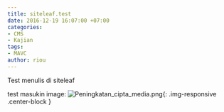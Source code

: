 ```yaml
---
title: siteleaf.test
date: 2016-12-19 16:07:00 +07:00
categories:
- CMS
- Kajian
tags:
- MAVC
author: riou
---
```


Test menulis di siteleaf

test masukin image:
![Peningkatan_cipta_media.png](/uploads/Peningkatan_cipta_media.png){: .img-responsive .center-block }
